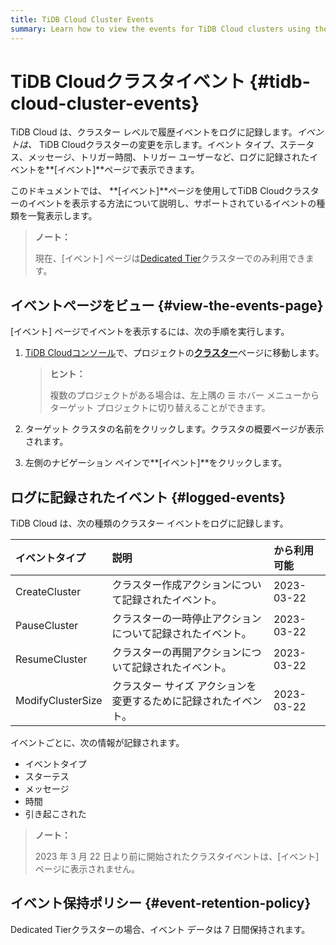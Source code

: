 ```yaml
---
title: TiDB Cloud Cluster Events
summary: Learn how to view the events for TiDB Cloud clusters using the Events page. 
---
```


# TiDB Cloudクラスタイベント {#tidb-cloud-cluster-events}

TiDB Cloud は、クラスター レベルで履歴イベントをログに記録します。*イベントは、* TiDB Cloudクラスターの変更を示します。イベント タイプ、ステータス、メッセージ、トリガー時間、トリガー ユーザーなど、ログに記録されたイベントを**[イベント]**ページで表示できます。

このドキュメントでは、 **[イベント]**ページを使用してTiDB Cloudクラスターのイベントを表示する方法について説明し、サポートされているイベントの種類を一覧表示します。

> **ノート：**
>
> 現在、[イベント] ページは[Dedicated Tier](/tidb-cloud/select-cluster-tier.md#dedicated-tier)クラスターでのみ利用できます。

## イベントページをビュー {#view-the-events-page}

[イベント] ページでイベントを表示するには、次の手順を実行します。

1.  [TiDB Cloudコンソール](https://tidbcloud.com/)で、プロジェクトの[**クラスター**](https://tidbcloud.com/console/clusters)ページに移動します。

    > **ヒント：**
    >
    > 複数のプロジェクトがある場合は、左上隅の ☰ ホバー メニューからターゲット プロジェクトに切り替えることができます。

2.  ターゲット クラスタの名前をクリックします。クラスタの概要ページが表示されます。

3.  左側のナビゲーション ペインで**[イベント]**をクリックします。

## ログに記録されたイベント {#logged-events}

TiDB Cloud は、次の種類のクラスター イベントをログに記録します。

| イベントタイプ           | 説明                                | から利用可能     |
| :---------------- | :-------------------------------- | :--------- |
| CreateCluster     | クラスター作成アクションについて記録されたイベント。        | 2023-03-22 |
| PauseCluster      | クラスターの一時停止アクションについて記録されたイベント。     | 2023-03-22 |
| ResumeCluster     | クラスターの再開アクションについて記録されたイベント。       | 2023-03-22 |
| ModifyClusterSize | クラスター サイズ アクションを変更するために記録されたイベント。 | 2023-03-22 |

イベントごとに、次の情報が記録されます。

-   イベントタイプ
-   スターテス
-   メッセージ
-   時間
-   引き起こされた

> **ノート：**
>
> 2023 年 3 月 22 日より前に開始されたクラスタイベントは、[イベント] ページに表示されません。

## イベント保持ポリシー {#event-retention-policy}

Dedicated Tierクラスターの場合、イベント データは 7 日間保持されます。
